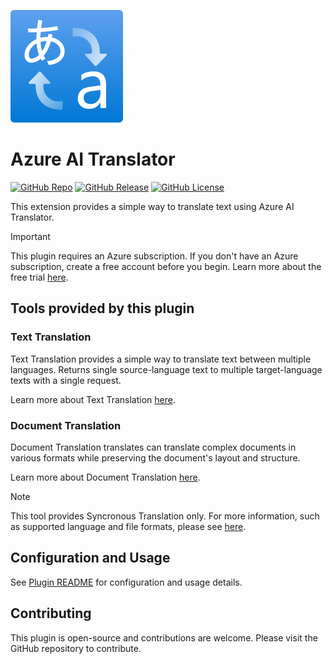 ![Icon](./_assets/00800-icon-service-Translator-Text.svg)

# Azure AI Translator

[![GitHub Repo](https://img.shields.io/badge/GitHub_Repo-fujita--h/dify--plugin--azure--ai--translator-blue?logo=github)](https://github.com/fujita-h/dify-plugin-azure-ai-translator)
[![GitHub Release](https://img.shields.io/github/v/release/fujita-h/dify-plugin-azure-ai-translator)](https://github.com/fujita-h/dify-plugin-azure-ai-translator/releases)
[![GitHub License](https://img.shields.io/github/license/fujita-h/dify-plugin-azure-ai-translator)](https://github.com/fujita-h/dify-plugin-azure-ai-translator/blob/main/LICENSE)


This extension provides a simple way to translate text using Azure AI Translator.

> [!IMPORTANT]  
> This plugin requires an Azure subscription. If you don't have an Azure subscription, create a free account before you begin. Learn more about the free trial [here](https://azure.microsoft.com/free/).

## Tools provided by this plugin

### Text Translation

Text Translation provides a simple way to translate text between multiple languages. Returns single source-language text to multiple target-language texts with a single request.

Learn more about Text Translation [here](https://learn.microsoft.com/azure/ai-services/translator/text-translation-overview).

### Document Translation

Document Translation translates can translate complex documents in various formats while preserving the document's layout and structure. 

Learn more about Document Translation [here](https://learn.microsoft.com/azure/ai-services/translator/document-translation/overview).

> [!Note]
> This tool provides Syncronous Translation only.
> For more information, such as supported language and file formats, please see [here](https://learn.microsoft.com/azure/ai-services/translator/document-translation/overview#synchronous-translation).

## Configuration and Usage

See [Plugin README](./README.difypkg.md) for configuration and usage details.

## Contributing

This plugin is open-source and contributions are welcome. Please visit the GitHub repository to contribute.
